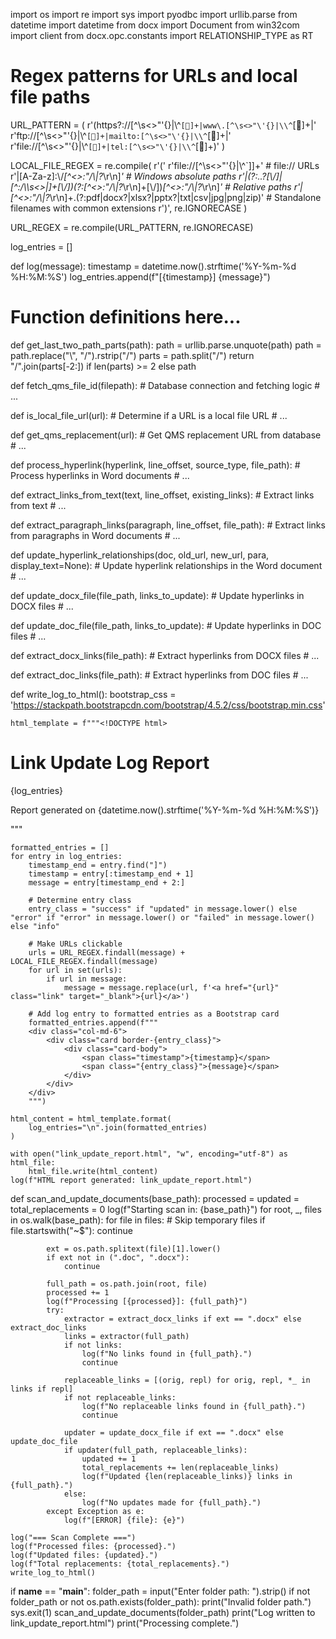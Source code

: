 import os
import re
import sys
import pyodbc
import urllib.parse
from datetime import datetime
from docx import Document
from win32com import client
from docx.opc.constants import RELATIONSHIP_TYPE as RT

# Regex patterns for URLs and local file paths
URL_PATTERN = (
    r'(https?://[^\s<>"\'{}|\\^`[]+|www\.[^\s<>"\'{}|\\^`[]+|'
    r'ftp://[^\s<>"\'{}|\\^`[]+|mailto:[^\s<>"\'{}|\\^`[]+|'
    r'file://[^\s<>"\'{}|\\^`[]+|tel:[^\s<>"\'{}|\\^`[]+)'
)

LOCAL_FILE_REGEX = re.compile(
    r'('
    r'file://[^\s<>"\'{}|\\^`\]]+'  # file:// URLs
    r'|[A-Za-z]:\\/*[^<>:"/\\|?*\r\n]*'  # Windows absolute paths
    r'|(?:\.\.?[\\/]|[^:/\\\s<>|]+[\\/])(?:[^<>:"/\\|?*\r\n]+[\\/])*[^<>:"/\\|?*\r\n]*'  # Relative paths
    r'|[^<>:"/\\|?*\r\n]+\.(?:pdf|docx?|xlsx?|pptx?|txt|csv|jpg|png|zip)'  # Standalone filenames with common extensions
    r')',
    re.IGNORECASE
)

URL_REGEX = re.compile(URL_PATTERN, re.IGNORECASE)

log_entries = []

def log(message):
    timestamp = datetime.now().strftime('%Y-%m-%d %H:%M:%S')
    log_entries.append(f"[{timestamp}] {message}")

# Function definitions here...

def get_last_two_path_parts(path):
    path = urllib.parse.unquote(path)
    path = path.replace("\\", "/").rstrip("/")
    parts = path.split("/")
    return "/".join(parts[-2:]) if len(parts) >= 2 else path

def fetch_qms_file_id(filepath):
    # Database connection and fetching logic
    # ...

def is_local_file_url(url):
    # Determine if a URL is a local file URL
    # ...

def get_qms_replacement(url):
    # Get QMS replacement URL from database
    # ...

def process_hyperlink(hyperlink, line_offset, source_type, file_path):
    # Process hyperlinks in Word documents
    # ...

def extract_links_from_text(text, line_offset, existing_links):
    # Extract links from text
    # ...

def extract_paragraph_links(paragraph, line_offset, file_path):
    # Extract links from paragraphs in Word documents
    # ...

def update_hyperlink_relationships(doc, old_url, new_url, para, display_text=None):
    # Update hyperlink relationships in the Word document
    # ...

def update_docx_file(file_path, links_to_update):
    # Update hyperlinks in DOCX files
    # ...

def update_doc_file(file_path, links_to_update):
    # Update hyperlinks in DOC files
    # ...

def extract_docx_links(file_path):
    # Extract hyperlinks from DOCX files
    # ...

def extract_doc_links(file_path):
    # Extract hyperlinks from DOC files
    # ...

def write_log_to_html():
    bootstrap_css = 'https://stackpath.bootstrapcdn.com/bootstrap/4.5.2/css/bootstrap.min.css'

    html_template = f"""<!DOCTYPE html>
<html lang="en">
<head>
    <meta charset="UTF-8">
    <meta name="viewport" content="width=device-width, initial-scale=1.0">
    <title>Link Update Log Report</title>
    <link rel="stylesheet" href="{bootstrap_css}">
    <style>
        body {{
            font-family: Arial, sans-serif; /* Fixed font-family */
            background-color: #f8f9fa;
        }}
        h1 {{
            color: #343a40;
            margin-top: 20px;
            margin-bottom: 20px;
            text-align: center;
        }}
        .card {{
            margin-bottom: 20px;
        }}
        .timestamp {{
            font-weight: bold;
        }}
        .success {{ color: #28a745; }}
        .error {{ color: #dc3545; }}
        .info {{ color: #17a2b8; }}
        .link {{ color: #007bff; text-decoration: none; }}
        .link:hover {{ text-decoration: underline; }}
    </style>
</head>
<body>
    <div class="container">
        <h1>Link Update Log Report</h1>
        <div class="row">
            {log_entries}
        </div>
        <footer class="text-center">
            <p class="text-muted">Report generated on {datetime.now().strftime('%Y-%m-%d %H:%M:%S')}</p>
        </footer>
    </div>
</body>
</html>
"""

    formatted_entries = []
    for entry in log_entries:
        timestamp_end = entry.find("]")
        timestamp = entry[:timestamp_end + 1]
        message = entry[timestamp_end + 2:]

        # Determine entry class
        entry_class = "success" if "updated" in message.lower() else "error" if "error" in message.lower() or "failed" in message.lower() else "info"

        # Make URLs clickable
        urls = URL_REGEX.findall(message) + LOCAL_FILE_REGEX.findall(message)
        for url in set(urls):
            if url in message:
                message = message.replace(url, f'<a href="{url}" class="link" target="_blank">{url}</a>')

        # Add log entry to formatted entries as a Bootstrap card
        formatted_entries.append(f"""
        <div class="col-md-6">
            <div class="card border-{entry_class}">
                <div class="card-body">
                    <span class="timestamp">{timestamp}</span>
                    <span class="{entry_class}">{message}</span>
                </div>
            </div>
        </div>
        """)

    html_content = html_template.format(
        log_entries="\n".join(formatted_entries)
    )
    
    with open("link_update_report.html", "w", encoding="utf-8") as html_file:
        html_file.write(html_content)
    log(f"HTML report generated: link_update_report.html")

def scan_and_update_documents(base_path):
    processed = updated = total_replacements = 0
    log(f"Starting scan in: {base_path}")
    for root, _, files in os.walk(base_path):
        for file in files:
            # Skip temporary files
            if file.startswith("~$"):
                continue

            ext = os.path.splitext(file)[1].lower()
            if ext not in (".doc", ".docx"):
                continue

            full_path = os.path.join(root, file)
            processed += 1
            log(f"Processing [{processed}]: {full_path}")
            try:
                extractor = extract_docx_links if ext == ".docx" else extract_doc_links
                links = extractor(full_path)
                if not links:
                    log(f"No links found in {full_path}.")
                    continue

                replaceable_links = [(orig, repl) for orig, repl, *_ in links if repl]
                if not replaceable_links:
                    log(f"No replaceable links found in {full_path}.")
                    continue

                updater = update_docx_file if ext == ".docx" else update_doc_file
                if updater(full_path, replaceable_links):
                    updated += 1
                    total_replacements += len(replaceable_links)
                    log(f"Updated {len(replaceable_links)} links in {full_path}.")
                else:
                    log(f"No updates made for {full_path}.")
            except Exception as e:
                log(f"[ERROR] {file}: {e}")

    log("=== Scan Complete ===")
    log(f"Processed files: {processed}.")
    log(f"Updated files: {updated}.")
    log(f"Total replacements: {total_replacements}.")
    write_log_to_html()

if __name__ == "__main__":
    folder_path = input("Enter folder path: ").strip()
    if not folder_path or not os.path.exists(folder_path):
        print("Invalid folder path.")
        sys.exit(1)
    scan_and_update_documents(folder_path)
    print("Log written to link_update_report.html")
    print("Processing complete.")
